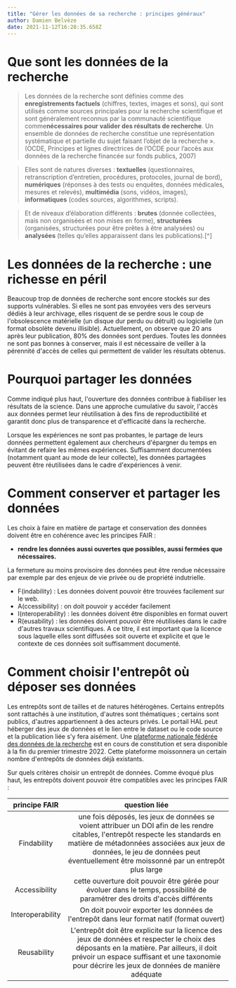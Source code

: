 ```yaml
---
title: "Gérer les données de sa recherche : principes généraux"
author: Damien Belvèze
date: 2021-11-12T16:28:35.658Z
---
```


# Que sont les données de la recherche

>Les données de la recherche sont définies comme des **enregistrements factuels** (chiffres, textes, images et sons), qui sont utilisés comme sources principales pour la recherche scientifique et sont généralement reconnus par la communauté scientifique comme**nécessaires pour valider des résultats de recherche**. Un ensemble de données de recherche constitue une représentation systématique et partielle du sujet faisant l’objet de la recherche ». (OCDE, Principes et lignes directrices de l’OCDE pour l’accès aux données de la recherche financée sur fonds publics, 2007)

>Elles sont de natures diverses : **textuelles** (questionnaires, retranscription d’entretien, procédures, protocoles, journal de bord), **numériques** (réponses à des tests ou enquêtes, données médicales, mesures et relevés), **multimédia** (sons, vidéos, images), **informatiques** (codes sources, algorithmes, scripts).

>Et de niveaux d’élaboration différents : **brutes** (donnée collectées, mais non organisées et non mises en forme), **structurées** (organisées, structurées pour être prêtes à être analysées) ou **analysées** (telles qu’elles apparaissent dans les publications).[^]

# Les données de la recherche : une richesse en péril

Beaucoup trop de données de recherche sont encore stockés sur des supports vulnérables. Si elles ne sont pas envoyées vers des serveurs dédiés à leur archivage, elles risquent de se perdre sous le coup de l'obsolescence matérielle (un disque dur perdu ou détruit) ou logicielle (un format obsolète devenu illisible).
Actuellement, on observe que 20 ans après leur publication, 80% des données sont perdues.
Toutes les données ne sont pas bonnes à conserver, mais il est nécessaire de veiller à la pérennité d'accès de celles qui permettent de valider les résultats obtenus.  

# Pourquoi partager les données

Comme indiqué plus haut, l'ouverture des données contribue à fiabiliser les résultats de la science.
Dans une approche cumulative du savoir, l'accès aux données permet leur réutilisation à des fins de reproductibilité et garantit donc plus de transparence et d'efficacité dans la recherche.

Lorsque les expériences ne sont pas probantes, le partage de leurs données permettent également aux chercheurs d'épargner du temps en évitant de refaire les mêmes expériences.
Suffisamment documentées (notamment quant au mode de leur collecte), les données partagées peuvent être réutilisées dans le cadre d'expériences à venir. <!-- argumenter ce point qui ne convainc pas les chercheurs en général -->

# Comment conserver et partager les données

Les choix à faire en matière de partage et conservation des données doivent être en cohérence avec les principes FAIR :

- **rendre les données aussi ouvertes que possibles, aussi fermées que nécessaires.**

La fermeture au moins provisoire des données peut être rendue nécessaire par exemple par des enjeux de vie privée ou de propriété indutrielle.

- F(indability) : Les données doivent pouvoir être trouvées facilement sur le web.
- A(ccessibility) : on doit pouvoir y accéder facilement
- I(nteroperability) : les données doivent être disponibles en format ouvert
- R(eusability) : les données doivent pouvoir être réutilisées dans le cadre d'autres travaux scientifiques. A ce titre, il est important que la licence sous laquelle elles sont diffusées soit ouverte et explicite et que le contexte de ces données soit suffisamment documenté.

# Comment choisir l'entrepôt où déposer ses données

Les entrepôts sont de tailles et de natures hétérogènes. Certains entrepôts sont rattachés à une institution, d'autres sont thématiques ; certains sont publics, d'autres appartiennent à des acteurs privés.
Le portail HAL peut héberger des jeux de données et le lien entre le dataset ou le code source et la publication liée s'y fera aisément.
Une [plateforme nationale fédérée des données de la recherche](https://www.ouvrirlascience.fr/recherche-data-gouv-plateforme-nationale-federee-des-donnees-de-la-recherche/) est en cours de constitution et sera disponible à la fin du premier trimestre 2022. Cette plateforme moissonnera un certain nombre d'entrepôts de données déjà existants.

Sur quels critères choisir un entrepôt de données.
Comme évoqué plus haut, les entrepôts doivent pouvoir être compatibles avec les principes FAIR :

| principe FAIR | question liée |
|:-------:|:-------------:|   
| Findability  | une fois déposés, les jeux de données se voient attribuer un DOI afin de les rendre citables, l'entrepôt respecte les standards en matière de métadonnées associées aux jeux de données, le jeu de données peut éventuellement être moissonné par un entrepôt plus large |  
| Accessibility   | cette ouverture doit pouvoir être gérée pour évoluer dans le temps, possibilité de paramétrer des droits d'accès différents  |
| Interoperability   | On doit pouvoir exporter les données de l'entrepôt dans leur format natif (format ouvert) |
| Reusability   | L'entrepôt doit être explicite sur la licence des jeux de données et respecter le choix des déposants en la matière. Par ailleurs, il doit prévoir un espace suffisant et une taxonomie pour décrire les jeux de données de manière adéquate |
